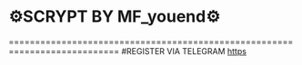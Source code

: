 # ⚙️SCRYPT BY MF_youend⚙️
===========================================================================
#REGISTER VIA TELEGRAM
[https](https://t.me/MF_youend)
